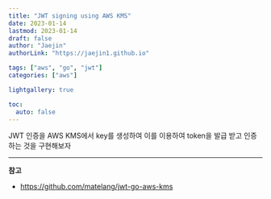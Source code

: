 ```yaml
---
title: "JWT signing using AWS KMS"
date: 2023-01-14
lastmod: 2023-01-14
draft: false
author: "Jaejin"
authorLink: "https://jaejin1.github.io"

tags: ["aws", "go", "jwt"]
categories: ["aws"]

lightgallery: true

toc:
  auto: false
---
```


JWT 인증을 AWS KMS에서 key를 생성하여 이를 이용하여 token을 발급 받고 인증하는 것을 구현해보자

<!--more-->



---

**참고**

* https://github.com/matelang/jwt-go-aws-kms
